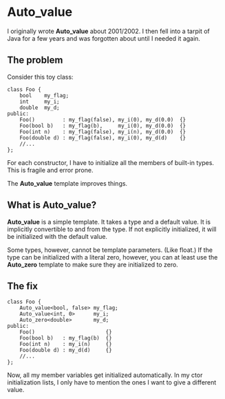 # Auto_value

I originally wrote **Auto_value** about 2001/2002. I then fell into a tarpit of
Java for a few years and was forgotten about until I needed it again.

## The problem

Consider this toy class:

    class Foo {
        bool    my_flag;
        int     my_i;
        double  my_d;
    public:
        Foo()         : my_flag(false), my_i(0), my_d(0.0)  {}
        Foo(bool b)   : my_flag(b),     my_i(0), my_d(0.0)  {}
        Foo(int n)    : my_flag(false), my_i(n), my_d(0.0)  {}
        Foo(double d) : my_flag(false), my_i(0), my_d(d)    {}
        //...
    };

For each constructor, I have to initialize all the members of built-in types.
This is fragile and error prone.

The **Auto_value** template improves things.

## What is Auto_value?

**Auto_value** is a simple template. It takes a type and a default value. It is
implicitly convertible to and from the type. If not explicitly initialized,
it will be initialized with the default value.

Some types, however, cannot be template parameters. (Like float.) If the type
can be initialized with a literal zero, however, you can at least use the
**Auto_zero** template to make sure they are initialized to zero.

## The fix

    class Foo {
        Auto_value<bool, false> my_flag;
        Auto_value<int, 0>      my_i;
        Auto_zero<double>       my_d;
    public:
        Foo()                       {}
        Foo(bool b)   : my_flag(b)  {}
        Foo(int n)    : my_i(n)     {}
        Foo(double d) : my_d(d)     {}
        //...
    };

Now, all my member variables get initialized automatically. In my ctor
initialization lists, I only have to mention the ones I want to give a
different value.

